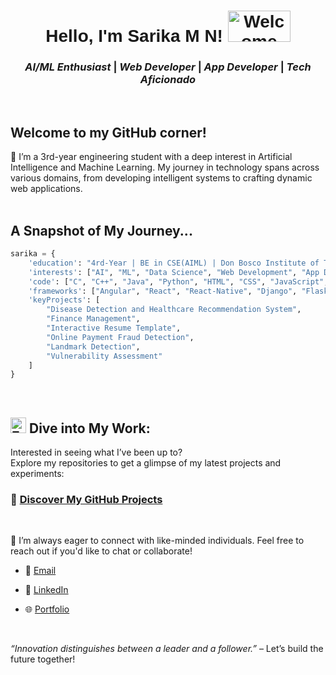 <div align="center" style="font-family: Georgia, Arial, sans-serif;  position:relative;" >
  <p style="align:center; font-family: Georgia, Arial, sans-serif; align-items:center">
    <h1> <strong> 
      Hello, I'm Sarika M N!
      <img src="https://media.tenor.com/aCQAWmp5Jd8AAAAi/hello-wave.gif" alt="Welcome" style="width: 100px; height:50px"/>
     </strong> </h1>
    </p>
</div>

<div align="center" > <h3><strong> <i> AI/ML Enthusiast </i> | <i> Web Developer </i> | <i> App Developer </i> | <i> Tech Aficionado </i> </strong> </h2></div>
<br>

## Welcome to my GitHub corner! 
🌱 I’m a 3rd-year engineering student with a deep interest in Artificial Intelligence and Machine Learning. My journey in technology spans across various domains, from developing intelligent systems to crafting dynamic web applications.
<br>
<br>

## A Snapshot of My Journey...
```python
sarika = {
    'education': "4rd-Year | BE in CSE(AIML) | Don Bosco Institute of Technology | CGPA: 9.15",
    'interests': ["AI", "ML", "Data Science", "Web Development", "App Development", "Cybersecurity"],
    'code': ["C", "C++", "Java", "Python", "HTML", "CSS", "JavaScript", "SQL", "Oracle", "PHP"],
    'frameworks': ["Angular", "React", "React-Native", "Django", "Flask"],
    'keyProjects': [
        "Disease Detection and Healthcare Recommendation System",
        "Finance Management",
        "Interactive Resume Template",
        "Online Payment Fraud Detection",
        "Landmark Detection",
        "Vulnerability Assessment"
    ]
}
```
<br>

## <img src="https://cdn.pixabay.com/animation/2023/06/13/15/12/15-12-47-323_512.gif" alt="Explore" width="25" />  Dive into My Work:
Interested in seeing what I’ve been up to?
<br>
Explore my repositories to get a glimpse of my latest projects and experiments:
### 🔗 [Discover My GitHub Projects](https://github.com/Sarika362?tab=repositories)

<br>

 💞 I’m always eager to connect with like-minded individuals. Feel free to reach out if you'd like to chat or collaborate!


* 📧 [Email](sarika.mn97@gmail.com)

* 💼 [LinkedIn](https://www.linkedin.com/in/sarika-m-n/)

* 🌐 [Portfolio](https://sarikamn-362.netlify.app/)

<br>

_“Innovation distinguishes between a leader and a follower.”_ – Let’s build the future together!
